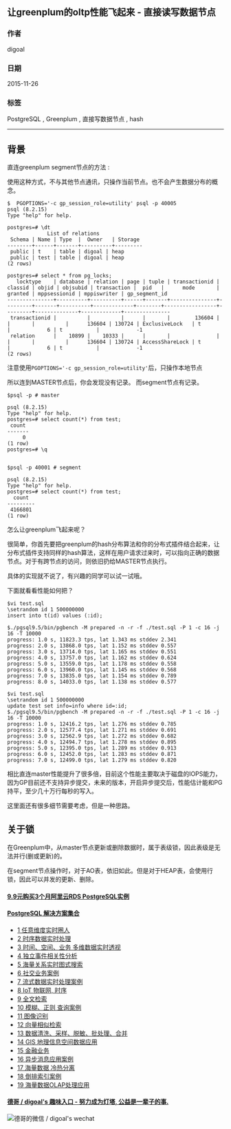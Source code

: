 ## 让greenplum的oltp性能飞起来 - 直接读写数据节点  
          
### 作者          
digoal           
          
### 日期                                                                                                               
2015-11-26        
                                               
### 标签                                            
PostgreSQL , Greenplum , 直接写数据节点 , hash         
         
----         
         
## 背景     
  
直连greenplum segment节点的方法 :   
  
使用这种方式，不与其他节点通讯，只操作当前节点。也不会产生数据分布的概念。  
  
```  
$  PGOPTIONS='-c gp_session_role=utility' psql -p 40005  
psql (8.2.15)  
Type "help" for help.  
  
postgres=# \dt  
             List of relations  
 Schema | Name | Type  |  Owner   | Storage   
--------+------+-------+----------+---------  
 public | t    | table | digoal | heap  
 public | test | table | digoal | heap  
(2 rows)  
  
postgres=# select * from pg_locks;  
   locktype    | database | relation | page | tuple | transactionid | classid | objid | objsubid | transaction |  pid   |      mode       | granted | mppsessionid | mppiswriter | gp_segment_id   
---------------+----------+----------+------+-------+---------------+---------+-------+----------+-------------+--------+-----------------+---------+--------------+-------------+---------------  
 transactionid |          |          |      |       |        136604 |         |       |          |      136604 | 130724 | ExclusiveLock   | t       |            6 | t           |            -1  
 relation      |    10899 |    10333 |      |       |               |         |       |          |      136604 | 130724 | AccessShareLock | t       |            6 | t           |            -1  
(2 rows)  
```  
  
注意使用```PGOPTIONS='-c gp_session_role=utility'```后，只操作本地节点  
  
所以连到MASTER节点后，你会发现没有记录。 而segment节点有记录。   
  
```  
$psql -p # master  
  
psql (8.2.15)  
Type "help" for help.  
postgres=# select count(*) from test;  
 count   
-------  
     0  
(1 row)  
postgres=# \q  
  
  
$psql -p 40001 # segment  
  
psql (8.2.15)  
Type "help" for help.  
postgres=# select count(*) from test;  
  count    
---------  
 4166801  
(1 row)  
```  
  
怎么让greenplum飞起来呢？  
  
很简单，你首先要把greenplum的hash分布算法和你的分布式插件结合起来，让分布式插件支持同样的hash算法，这样在用户请求过来时，可以指向正确的数据节点。对于有跨节点的访问，则依旧扔给MASTER节点执行。  
  
具体的实现就不说了，有兴趣的同学可以试一试哦。  
  
下面就看看性能如何把？  
  
```  
$vi test.sql  
\setrandom id 1 500000000  
insert into t(id) values (:id);  
  
$./pgsql9.5/bin/pgbench -M prepared -n -r -f ./test.sql -P 1 -c 16 -j 16 -T 10000  
progress: 1.0 s, 11823.3 tps, lat 1.343 ms stddev 2.341  
progress: 2.0 s, 13868.0 tps, lat 1.152 ms stddev 0.557  
progress: 3.0 s, 13714.0 tps, lat 1.165 ms stddev 0.551  
progress: 4.0 s, 13757.0 tps, lat 1.162 ms stddev 0.624  
progress: 5.0 s, 13559.0 tps, lat 1.178 ms stddev 0.558  
progress: 6.0 s, 13960.0 tps, lat 1.145 ms stddev 0.568  
progress: 7.0 s, 13835.0 tps, lat 1.154 ms stddev 0.789  
progress: 8.0 s, 14033.0 tps, lat 1.138 ms stddev 0.577  
  
$vi test.sql  
\setrandom id 1 500000000  
update test set info=info where id=:id;  
$./pgsql9.5/bin/pgbench -M prepared -n -r -f ./test.sql -P 1 -c 16 -j 16 -T 10000  
progress: 1.0 s, 12416.2 tps, lat 1.276 ms stddev 0.785  
progress: 2.0 s, 12577.4 tps, lat 1.271 ms stddev 0.691  
progress: 3.0 s, 12562.9 tps, lat 1.272 ms stddev 0.682  
progress: 4.0 s, 12494.7 tps, lat 1.278 ms stddev 0.895  
progress: 5.0 s, 12395.0 tps, lat 1.289 ms stddev 0.913  
progress: 6.0 s, 12452.0 tps, lat 1.283 ms stddev 0.871  
progress: 7.0 s, 12499.0 tps, lat 1.279 ms stddev 0.820  
```  
  
相比直连master性能提升了很多倍，目前这个性能主要取决于磁盘的IOPS能力，因为GP目前还不支持异步提交，未来的版本，开启异步提交后，性能估计能和PG持平，至少几十万行每秒的写入。  
  
这里面还有很多细节需要考虑，但是一种思路。  
  
## 关于锁
在Greenplum中，从master节点更新或删除数据时，属于表级锁，因此表级是无法并行(删或更新)的。   
  
在segment节点操作时，对于AO表，依旧如此。但是对于HEAP表，会使用行锁，因此可以并发的更新、删除。  
  
  
  
  
  
  
  
  
  
  
  
  
  
  
  
  
  
  
  
  
  
  
  
  
  
  
  
  
  
  
  
  
  
  
  
  
  
  
  
  
  
  
  
  
  
  
  
#### [9.9元购买3个月阿里云RDS PostgreSQL实例](https://www.aliyun.com/database/postgresqlactivity "57258f76c37864c6e6d23383d05714ea")
  
  
#### [PostgreSQL 解决方案集合](https://yq.aliyun.com/topic/118 "40cff096e9ed7122c512b35d8561d9c8")
- [1 任意维度实时圈人](https://yq.aliyun.com/topic/118 "40cff096e9ed7122c512b35d8561d9c8")
- [2 时序数据实时处理](https://yq.aliyun.com/topic/118 "40cff096e9ed7122c512b35d8561d9c8")
- [3 时间、空间、业务 多维数据实时透视](https://yq.aliyun.com/topic/118 "40cff096e9ed7122c512b35d8561d9c8")
- [4 独立事件相关性分析](https://yq.aliyun.com/topic/118 "40cff096e9ed7122c512b35d8561d9c8")
- [5 海量关系实时图式搜索](https://yq.aliyun.com/topic/118 "40cff096e9ed7122c512b35d8561d9c8")
- [6 社交业务案例](https://yq.aliyun.com/topic/118 "40cff096e9ed7122c512b35d8561d9c8")
- [7 流式数据实时处理案例](https://yq.aliyun.com/topic/118 "40cff096e9ed7122c512b35d8561d9c8")
- [8 IoT 物联网, 时序](https://yq.aliyun.com/topic/118 "40cff096e9ed7122c512b35d8561d9c8")
- [9 全文检索](https://yq.aliyun.com/topic/118 "40cff096e9ed7122c512b35d8561d9c8")
- [10 模糊、正则 查询案例](https://yq.aliyun.com/topic/118 "40cff096e9ed7122c512b35d8561d9c8")
- [11 图像识别](https://yq.aliyun.com/topic/118 "40cff096e9ed7122c512b35d8561d9c8")
- [12 向量相似检索](https://yq.aliyun.com/topic/118 "40cff096e9ed7122c512b35d8561d9c8")
- [13 数据清洗、采样、脱敏、批处理、合并](https://yq.aliyun.com/topic/118 "40cff096e9ed7122c512b35d8561d9c8")
- [14 GIS 地理信息空间数据应用](https://yq.aliyun.com/topic/118 "40cff096e9ed7122c512b35d8561d9c8")
- [15 金融业务](https://yq.aliyun.com/topic/118 "40cff096e9ed7122c512b35d8561d9c8")
- [16 异步消息应用案例](https://yq.aliyun.com/topic/118 "40cff096e9ed7122c512b35d8561d9c8")
- [17 海量数据 冷热分离](https://yq.aliyun.com/topic/118 "40cff096e9ed7122c512b35d8561d9c8")
- [18 倒排索引案例](https://yq.aliyun.com/topic/118 "40cff096e9ed7122c512b35d8561d9c8")
- [19 海量数据OLAP处理应用](https://yq.aliyun.com/topic/118 "40cff096e9ed7122c512b35d8561d9c8")
  
  
#### [德哥 / digoal's 趣味入口 - 努力成为灯塔, 公益是一辈子的事.](https://github.com/digoal/blog/blob/master/README.md "22709685feb7cab07d30f30387f0a9ae")
  
  
![德哥的微信 / digoal's wechat](../pic/digoal_weixin.jpg "f7ad92eeba24523fd47a6e1a0e691b59")
  
